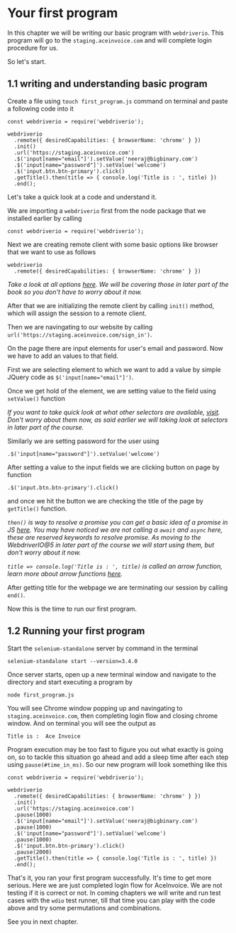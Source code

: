 # Your first program

In this chapter we will be writing our basic program with `webdriverio`. This program will go to the `staging.aceinvoice.com` and will complete login procedure for us.

So let's start.

## 1.1 writing and understanding basic program

Create a file using `touch first_program.js` command on terminal and paste a following code into it

```
const webdriverio = require('webdriverio');

webdriverio
  .remote({ desiredCapabilities: { browserName: 'chrome' } })
  .init()
  .url('https://staging.aceinvoice.com')
  .$('input[name="email"]').setValue('neeraj@bigbinary.com')
  .$('input[name="password"]').setValue('welcome')
  .$('input.btn.btn-primary').click()
  .getTitle().then(title => { console.log('Title is : ', title) })
  .end();

```

Let's take a quick look at a code and understand it.

We are importing a `webdriverio` first from the node package that we installed earlier by calling

```
const webdriverio = require('webdriverio');
```

Next we are creating remote client with some basic options like browser that we want to use as follows

```
webdriverio
  .remote({ desiredCapabilities: { browserName: 'chrome' } })
```

_Take a look at all options [here](https://webdriver.io/docs/options.html). We will be covering those in later part of the book
so you don't have to worry about it now._

After that we are initializing the remote client by calling `init()` method, which will assign the session to a remote client.

Then we are navingating to our website by calling `url('https://staging.aceinvoice.com/sign_in')`.

On the page there are input elements for user's email and password. Now we have to add an values to that field.

First we are selecting element to which we want to add a value by simple JQuery code as `$('input[name="email"]')`.

Once we get hold of the element, we are setting value to the field using `setValue()` function

_If you want to take quick look at what other selectors are available, [visit](https://webdriver.io/docs/selectors.html). Don't worry about them now, 
as said earlier we will taking look at selectors in later part of the course._

Similarly we are setting password for the user using

```
.$('input[name="password"]').setValue('welcome')
```

After setting a value to the input fields we are clicking button on page by function

```
.$('input.btn.btn-primary').click()
```

and once we hit the button we are checking the title of the page by `getTitle()` function.

_`then()` is way to resolve a promise you can get a basic idea of a promise in JS [here](https://javascript.info/promise-basics). You may have noticed we are not calling a `await` and `async` here, these are reserved keywords to resolve promise. As moving to the WebdriverIO@5 in later part of the course we will start using them, but don't worry about it now._

_`title => console.log('Title is : ', title)` is called an arrow function, learn more about arrow functions [here](https://codeburst.io/javascript-arrow-functions-for-beginners-926947fc0cdc)._

After getting title for the webpage we are terminating our session by calling `end()`.

Now this is the time to run our first program.

## 1.2 Running your first program

Start the `selenium-standalone` server by command in the terminal

```
selenium-standalone start --version=3.4.0
```

Once server starts, open up a new terminal window and navigate to the directory and start executing a program by

```
node first_program.js
```

You will see Chrome window popping up and navingating to `staging.aceinvoice.com`, then completing login flow and closing chrome window. And on terminal you will see the output as

```
Title is :  Ace Invoice
```

Program execution may be too fast to figure you out what exactly is going on, so to tackle this situation go ahead and add a sleep time after each step using `pause(#time_in_ms)`. So our new program will look something like this

```
const webdriverio = require('webdriverio');

webdriverio
  .remote({ desiredCapabilities: { browserName: 'chrome' } })
  .init()
  .url('https://staging.aceinvoice.com')
  .pause(1000)
  .$('input[name="email"]').setValue('neeraj@bigbinary.com')
  .pause(1000)
  .$('input[name="password"]').setValue('welcome')
  .pause(1000)
  .$('input.btn.btn-primary').click()
  .pause(2000)
  .getTitle().then(title => { console.log('Title is : ', title) })
  .end();
```

That's it, you ran your first program successfully. It's time to get more serious. Here we are just completed login flow for AceInvoice. We are not testing if it is correct or not. In coming chapters we will write and run test cases with the `wdio` test runner, till that time you can play with the code above and try some permutations and combinations.

See you in next chapter.
